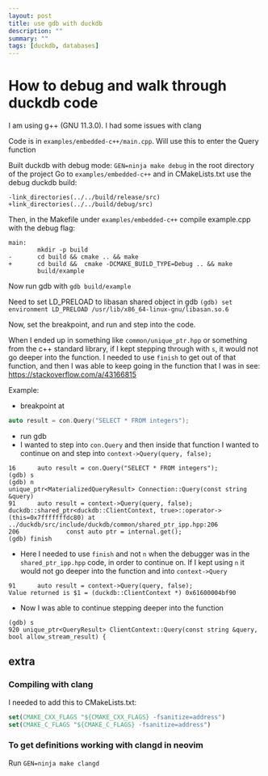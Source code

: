 ```yaml
---
layout: post
title: use gdb with duckdb
description: ""
summary: ""
tags: [duckdb, databases]
---
```


# How to debug and walk through duckdb code

I am using g++ (GNU 11.3.0). I had some issues with clang

Code is in `examples/embedded-c++/main.cpp`. Will use this to enter the Query function

Built duckdb with debug mode: `GEN=ninja make debug` in the root directory of the project
Go to `examples/embedded-c++` and in CMakeLists.txt use the debug duckdb build:

```git
-link_directories(../../build/release/src)
+link_directories(../../build/debug/src)
```

Then, in the Makefile under `examples/embedded-c++` compile example.cpp with the debug
flag:

```git
main:
        mkdir -p build
-       cd build && cmake .. && make
+       cd build &&  cmake -DCMAKE_BUILD_TYPE=Debug .. && make
        build/example

```

Now run gdb with `gdb build/example`

Need to set LD_PRELOAD to libasan shared object in gdb
`(gdb) set environment LD_PRELOAD /usr/lib/x86_64-linux-gnu/libasan.so.6`

Now, set the breakpoint, and run and step into the code.

When I ended up in something like `common/unique_ptr.hpp` or something from the c++ standard library, if I kept stepping through with `s`, it would not go deeper into
the function.
I needed to use `finish` to get out of that function, and then I was able to keep going in the function that I was in
see: https://stackoverflow.com/a/43166815

Example:

- breakpoint at

```c++
auto result = con.Query("SELECT * FROM integers");
```

- run gdb
- I wanted to step into `con.Query` and then inside that function I wanted to continue on
  and step into `context->Query(query, false);`

```gdb
16		auto result = con.Query("SELECT * FROM integers");
(gdb) s
(gdb) n
unique_ptr<MaterializedQueryResult> Connection::Query(const string &query)
91		auto result = context->Query(query, false);
duckdb::shared_ptr<duckdb::ClientContext, true>::operator-> (this=0x7fffffffdc80) at ../duckdb/src/include/duckdb/common/shared_ptr_ipp.hpp:206
206				const auto ptr = internal.get();
(gdb) finish
```

- Here I needed to use `finish` and not `n` when the debugger was in the `shared_ptr_ipp.hpp` code, in order to continue on.
  If I kept using `n` it would not go deeper into the function and into `context->Query`

```gdb
91		auto result = context->Query(query, false);
Value returned is $1 = (duckdb::ClientContext *) 0x61600004bf90
```

- Now I was able to continue stepping deeper into the function

```gdb
(gdb) s
920	unique_ptr<QueryResult> ClientContext::Query(const string &query, bool allow_stream_result) {
```

## extra

### Compiling with clang

I needed to add this to CMakeLists.txt:

```cmake
set(CMAKE_CXX_FLAGS "${CMAKE_CXX_FLAGS} -fsanitize=address")
set(CMAKE_C_FLAGS "${CMAKE_C_FLAGS} -fsanitize=address")

```

### To get definitions working with clangd in neovim

Run `GEN=ninja make clangd`

